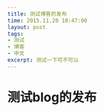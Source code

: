 ```yaml
---
title: 测试博客的发布
time: 2015.11.20 18:47:00
layout: post
tags:
- 测试
- 博客
- 中文
excerpt: 测试一下可不可以
---
```


# 测试blog的发布